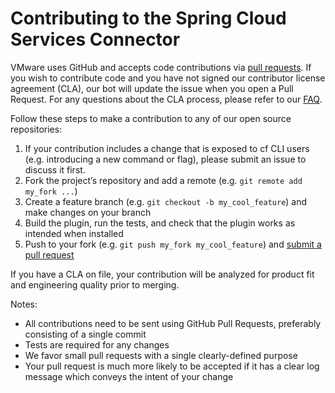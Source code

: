 # Contributing to the Spring Cloud Services Connector

VMware uses GitHub and accepts code contributions via
[pull requests](https://help.github.com/articles/using-pull-requests).  If you wish to contribute code and 
you have not signed our contributor license agreement (CLA), our bot will update the issue when you open a Pull Request. 
For any questions about the CLA process, please refer to our [FAQ](https://cla.vmware.com/faq).

Follow these steps to make a contribution to any of our open source repositories:

1. If your contribution includes a change that is exposed to cf CLI users
  (e.g. introducing a new command or flag), please submit an issue
  to discuss it first.
1. Fork the project’s repository and add a remote (e.g. `git remote add my_fork ...`)
1. Create a feature branch (e.g. `git checkout -b my_cool_feature`) and make changes on your branch
1. Build the plugin, run the tests, and check that the plugin works as intended when installed
1. Push to your fork (e.g. `git push my_fork my_cool_feature`) and [submit a pull request](https://help.github.com/articles/creating-a-pull-request)

If you have a CLA on file, your contribution will be analyzed for product fit and engineering quality prior to merging.  

Notes:
* All contributions need to be sent using GitHub Pull Requests, preferably consisting of a single commit
* Tests are required for any changes
* We favor small pull requests with a single clearly-defined purpose  
* Your pull request is much more likely to be accepted if it has a clear log message which conveys the intent of your change
